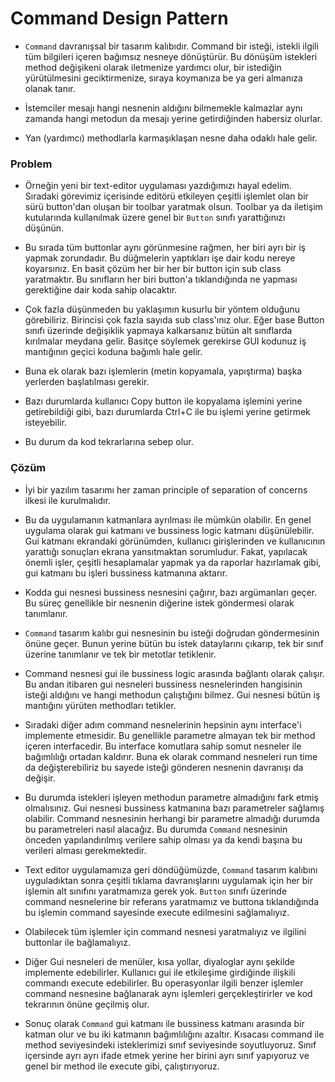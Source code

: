 # Command Design Pattern

- `Command` davranışsal bir tasarım kalıbıdır. Command bir isteği, istekli ilgili tüm bilgileri içeren
bağımsız nesneye dönüştürür. Bu dönüşüm istekleri method değişikeni olarak iletmenize yardımcı olur,
  bir istediğin yürütülmesini geciktirmenize, sıraya koymanıza be ya geri almanıza olanak tanır.
  
- İstemciler mesajı hangi nesnenin aldığını bilmemekle kalmazlar aynı zamanda hangi metodun da mesajı
yerine getirdiğinden habersiz olurlar.
  
- Yan (yardımcı) methodlarla karmaşıklaşan nesne daha odaklı hale gelir.

### Problem

- Örneğin yeni bir text-editor uygulaması yazdığımızı hayal edelim. Sıradaki görevimiz içerisinde
editörü etkileyen çeşitli işlemlet olan bir sürü button'dan oluşan bir toolbar yaratmak olsun. Toolbar
  ya da iletişim kutularında kullanılmak üzere genel bir `Button` sınıfı yarattığınızı düşünün.
  
- Bu sırada tüm buttonlar aynı görünmesine rağmen, her biri ayrı bir iş yapmak zorundadır. 
Bu düğmelerin yaptıkları işe dair kodu nereye koyarsınız. En basit çözüm her bir her bir button
  için sub class yaratmaktır. Bu sınıfların her biri button'a tıklandığında ne yapması gerektiğine
  dair koda sahip olacaktır.
  
- Çok fazla düşünmeden bu yaklaşımın kusurlu bir yöntem olduğunu görebiliriz. Birincisi çok fazla
sayıda sub class'ınız olur. Eğer base Button sınıfı üzerinde değişiklik yapmaya kalkarsanız bütün 
  alt sınıflarda kırılmalar meydana gelir. Basitçe söylemek gerekirse GUI kodunuz iş mantığının 
  geçici koduna bağımlı hale gelir.
  
- Buna ek olarak bazı işlemlerin (metin kopyamala, yapıştırma) başka yerlerden başlatılması gerekir.

- Bazı durumlarda kullanıcı Copy button ile kopyalama işlemini yerine getirebildiği gibi, bazı durumlarda
Ctrl+C ile bu işlemi yerine getirmek isteyebilir.
  
- Bu durum da kod tekrarlarına sebep olur.

### Çözüm

- İyi bir yazılım tasarımı her zaman principle of separation of concerns ilkesi ile kurulmalıdır.

- Bu da uygulamanın katmanlara ayrılması ile mümkün olabilir. En genel uygulama olarak gui katmanı 
ve bussiness logic katmanı düşünülebilir. Gui katmanı ekrandaki görünümden, kullanıcı girişlerinden
  ve kullanıcının yarattığı sonuçları ekrana yansıtmaktan sorumludur. Fakat, yapılacak önemli işler, 
  çeşitli hesaplamalar yapmak ya da raporlar hazırlamak gibi, gui katmanı bu işleri bussiness katmanına
  aktarır. 
  
- Kodda gui nesnesi bussiness nesnesini çağırır, bazı argümanları geçer. Bu süreç genellikle bir 
nesnenin diğerine istek göndermesi olarak tanımlanır.
  
- `Command` tasarım kalıbı gui nesnesinin bu isteği doğrudan göndermesinin önüne geçer. Bunun yerine 
bütün bu istek dataylarını çıkarıp, tek bir sınıf üzerine tanımlanır ve tek bir metotlar tetiklenir.
  
- Command nesnesi gui ile bussiness logic arasında bağlantı olarak çalışır. Bu andan itibaren gui nesneleri
bussiness nesnelerinden hangisinin isteği aldığını ve hangi methodun çalıştığını bilmez. Gui nesnesi
  bütün iş mantığını yürüten methodları tetikler.
  
- Sıradaki diğer adım command nesnelerinin hepsinin aynı interface'i implemente etmesidir. Bu genellikle
parametre almayan tek bir method içeren interfacedir. Bu interface komutlara sahip somut nesneler ile bağımlılığı
  ortadan kaldırır. Buna ek olarak command nesneleri run time da değişterebiliriz bu sayede isteği gönderen
  nesnenin davranışı da değişir.
  
- Bu durumda istekleri işleyen methodun parametre almadığını fark etmiş olmalısınız. Gui nesnesi bussiness katmanına
bazı parametreler sağlamış olabilir. Command nesnesinin herhangi bir parametre almadığı durumda bu parametreleri nasıl alacağız.
  Bu durumda `Command` nesnesinin önceden yapılandırılmış verilere sahip olması ya da kendi başına
  bu verileri alması gerekmektedir. 
  
- Text editor uygulamamıza geri döndüğümüzde, `Command` tasarım kalıbını uyguladıktan sonra çeşitli tıklama
davranışlarını uygulamak için her bir işlemin alt sınıfını yaratmamıza gerek yok. `Button` sınıfı üzerinde command nesnelerine
  bir referans yaratmamız ve buttona tıklandığında bu işlemin command sayesinde execute edilmesini sağlamalıyız.
  
- Olabilecek tüm işlemler için command nesnesi yaratmalıyız ve ilgilini buttonlar ile bağlamalıyız. 

- Diğer Gui nesneleri de menüler, kısa yollar, diyaloglar aynı şekilde implemente edebilirler.
Kullanıcı gui ile etkileşime girdiğinde ilişkili commandı execute edebilirler. Bu operasyonlar
  ilgili benzer işlemler command nesnesine bağlanarak aynı işlemleri gerçekleştirirler ve kod
  tekrarının önüne geçilmiş olur.
  
- Sonuç olarak `Command` gui katmanı ile bussiness katmanı arasında bir katman olur ve bu iki katmanın
bağımlılığını azaltır. Kısacası command ile method seviyesindeki isteklerimizi sınıf seviyesinde soyutluyoruz.
  Sınıf içersinde ayrı ayrı ifade etmek yerine her birini ayrı sınıf yapıyoruz ve genel bir method ile execute gibi, 
  çalıştırıyoruz.
  
